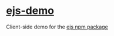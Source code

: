 # [ejs-demo](https://ejs.co/)
Client-side demo for the [ejs npm package](https://www.npmjs.com/package/ejs)
